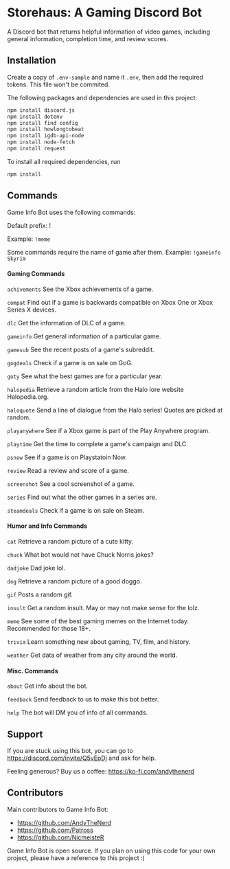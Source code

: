 # Storehaus: A Gaming Discord Bot
A Discord bot that returns helpful information of video games, including general information, completion time, and review scores.

## Installation
Create a copy of `.env-sample` and name it `.env`, then add the required tokens. This file won't be commited.

The following packages and dependencies are used in this project: 
```bash
npm install discord.js
npm install dotenv
npm install find config
npm install howlongtobeat
npm install igdb-api-node
npm install node-fetch
npm install request
```

To install all required dependencies, run 
```bash
npm install
```
## Commands
Game Info Bot uses the following commands:

Default prefix: !

Example: `!meme`

Some commands require the name of game after them. Example: `!gameinfo Skyrim`
#### Gaming Commands

`achivements` See the Xbox achievements of a game.

`compat` Find out if a game is backwards compatible on Xbox One or Xbox Series X devices.

`dlc` Get the information of DLC of a game.

`gameinfo`  Get general information of a particular game.

`gamesub` See the recent posts of a game's subreddit.

`gogdeals` Check if a game is on sale on GoG.

`goty` See what the best games are for a particular year.

`halopedia` Retrieve a random article from the Halo lore website Halopedia.org.

`haloquote` Send a line of dialogue from the Halo series! Quotes are picked at random.

`playanywhere` See if a Xbox game is part of the Play Anywhere program.

`playtime`  Get the time to complete a game's campaign and DLC. 

`psnow` See if a game is on Playstatoin Now.

`review` Read a review and score of a game.

`screenshot` See a cool screenshot of a game.

`series` Find out what the other games in a series are.

`steamdeals` Check if a game is on sale on Steam.

#### Humor and Info Commands

`cat` Retrieve a random picture of a cute kitty.

`chuck` What bot would not have Chuck Norris jokes?

`dadjoke` Dad joke lol.

`dog` Retrieve a random picture of a good doggo.

`gif` Posts a random gif.

`insult` Get a random insult. May or may not make sense for the lolz.

`meme` See some of the best gaming memes on the Internet today. Recommended for those 18+.

`trivia` Learn something new about gaming, TV, film, and history.

`weather` Get data of weather from any city around the world.

#### Misc. Commands

`about` Get info about the bot.

`feedback` Send feedback to us to make this bot better.

`help` The bot will DM you of info of all commands.

## Support
If you are stuck using this bot, you can go to https://discord.com/invite/Q5vEpDj and ask for help.

Feeling generous? Buy us a coffee: https://ko-fi.com/andythenerd 

## Contributors
Main contributors to Game Info Bot:

* https://github.com/AndyTheNerd 
* https://github.com/Patross 
* https://github.com/NicmeisteR 

Game Info Bot is open source. If you plan on using this code for your own project, please have a reference to this project :)